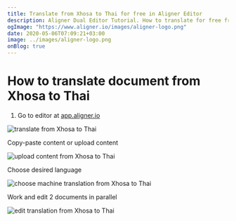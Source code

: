 ```yaml
---
title: Translate from Xhosa to Thai for free in Aligner Editor
description: Aligner Dual Editor Tutorial. How to translate for free from Xhosa to Thai. Aligner is multilingual document management platform. 
ogImage: "https://www.aligner.io/images/aligner-logo.png"
date: 2020-05-06T07:09:21+03:00
image: ../images/aligner-logo.png
onBlog: true
---
```


# How to translate document from Xhosa to Thai

1. Go to editor at [app.aligner.io](https://app.aligner.io "Aligner App web page")

![translate from Xhosa to Thai](../aligner-blank-editor.png "translate from Xhosa to Thai")

Copy-paste content or upload content

![upload content from Xhosa to Thai](../aligner-uploaded-document.png "upload content from Xhosa to Thai")

Choose desired language

![choose machine translation from Xhosa to Thai](../aligner-language-dropdown.png "choose machine translation from Xhosa to Thai")

Work and edit 2 documents in parallel

![edit translation from Xhosa to Thai](../aligner-double-sitded-editor.png "edit translation from Xhosa to Thai")

